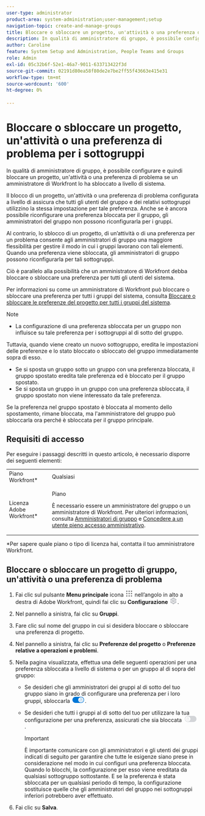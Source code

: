 ```yaml
---
user-type: administrator
product-area: system-administration;user-management;setup
navigation-topic: create-and-manage-groups
title: Bloccare o sbloccare un progetto, un'attività o una preferenza di problema per i sottogruppi
description: In qualità di amministratore di gruppo, è possibile configurare e quindi bloccare un progetto, un'attività o una preferenza di problema se un amministratore di Workfront lo ha sbloccato a livello di sistema.
author: Caroline
feature: System Setup and Administration, People Teams and Groups
role: Admin
exl-id: 05c32b6f-52e1-46a7-9011-633713422f3d
source-git-commit: 02191d80ea58f80de2e7be2ff55f43663e415e31
workflow-type: tm+mt
source-wordcount: '600'
ht-degree: 0%

---
```


# Bloccare o sbloccare un progetto, un&#39;attività o una preferenza di problema per i sottogruppi

In qualità di amministratore di gruppo, è possibile configurare e quindi bloccare un progetto, un&#39;attività o una preferenza di problema se un amministratore di Workfront lo ha sbloccato a livello di sistema.

Il blocco di un progetto, un&#39;attività o una preferenza di problema configurata a livello di assicura che tutti gli utenti del gruppo e dei relativi sottogruppi utilizzino la stessa impostazione per tale preferenza. Anche se è ancora possibile riconfigurare una preferenza bloccata per il gruppo, gli amministratori del gruppo non possono riconfigurarla per i gruppi.

Al contrario, lo sblocco di un progetto, di un’attività o di una preferenza per un problema consente agli amministratori di gruppo una maggiore flessibilità per gestire il modo in cui i gruppi lavorano con tali elementi. Quando una preferenza viene sbloccata, gli amministratori di gruppo possono riconfigurarla per tali sottogruppi.

Ciò è parallelo alla possibilità che un amministratore di Workfront debba bloccare o sbloccare una preferenza per tutti gli utenti del sistema.

Per informazioni su come un amministratore di Workfront può bloccare o sbloccare una preferenza per tutti i gruppi del sistema, consulta [Bloccare o sbloccare le preferenze del progetto per tutti i gruppi del sistema](../../../administration-and-setup/set-up-workfront/configure-system-defaults/lock-or-unlock-project-preferences-for-groups-system.md).

<!--
<p data-mc-conditions="QuicksilverOrClassic.Draft mode">Unlike other Lock/Unlock articles that start just like this one, we need the steps here. In other areas, the lock/unlock step is part of the article about setting preferences or creating statuses.</p>
-->

>[!NOTE]
>
>* La configurazione di una preferenza sbloccata per un gruppo non influisce su tale preferenza per i sottogruppi al di sotto del gruppo.
>
>  Tuttavia, quando viene creato un nuovo sottogruppo, eredita le impostazioni delle preferenze e lo stato bloccato o sbloccato del gruppo immediatamente sopra di esso.
>
>* Se si sposta un gruppo sotto un gruppo con una preferenza bloccata, il gruppo spostato eredita tale preferenza ed è bloccato per il gruppo spostato.
>* Se si sposta un gruppo in un gruppo con una preferenza sbloccata, il gruppo spostato non viene interessato da tale preferenza.
>
>  Se la preferenza nel gruppo spostato è bloccata al momento dello spostamento, rimane bloccata, ma l&#39;amministratore del gruppo può sbloccarla ora perché è sbloccata per il gruppo principale.

## Requisiti di accesso

Per eseguire i passaggi descritti in questo articolo, è necessario disporre dei seguenti elementi:

<table style="table-layout:auto"> 
 <col> 
 <col> 
 <tbody> 
  <tr> 
   <td role="rowheader">Piano Workfront*</td> 
   <td>Qualsiasi</td> 
  </tr> 
  <tr> 
   <td role="rowheader">Licenza Adobe Workfront*</td> 
   <td> <p>Piano </p> <p>È necessario essere un amministratore del gruppo o un amministratore di Workfront. Per ulteriori informazioni, consulta <a href="../../../administration-and-setup/manage-groups/group-roles/group-administrators.md" class="MCXref xref">Amministratori di gruppo</a> e <a href="../../../administration-and-setup/add-users/configure-and-grant-access/grant-a-user-full-administrative-access.md" class="MCXref xref">Concedere a un utente pieno accesso amministrativo</a>.</p> </td> 
  </tr> 
 </tbody> 
</table>

&#42;Per sapere quale piano o tipo di licenza hai, contatta il tuo amministratore Workfront.

## Bloccare o sbloccare un progetto di gruppo, un&#39;attività o una preferenza di problema

1. Fai clic sul pulsante **Menu principale** icona ![](assets/main-menu-icon.png) nell’angolo in alto a destra di Adobe Workfront, quindi fai clic su **Configurazione** ![](assets/gear-icon-settings.png).

1. Nel pannello a sinistra, fai clic su **Gruppi**.
1. Fare clic sul nome del gruppo in cui si desidera bloccare o sbloccare una preferenza di progetto.
1. Nel pannello a sinistra, fai clic su **Preferenze del progetto** o **Preferenze relative a operazioni e problemi**.

1. Nella pagina visualizzata, effettua una delle seguenti operazioni per una preferenza sbloccata a livello di sistema o per un gruppo al di sopra del gruppo:

   * Se desideri che gli amministratori dei gruppi al di sotto del tuo gruppo siano in grado di configurare una preferenza per i loro gruppi, sbloccarla ![](assets/unlock-toggle-button.png).
   * Se desideri che tutti i gruppi al di sotto del tuo per utilizzare la tua configurazione per una preferenza, assicurati che sia bloccata ![](assets/lock-toggle-button.png).

      >[!IMPORTANT]
      >
      >È importante comunicare con gli amministratori e gli utenti dei gruppi indicati di seguito per garantire che tutte le esigenze siano prese in considerazione nel modo in cui configuri una preferenza bloccata. Quando lo blocchi, la configurazione per esso viene ereditata da qualsiasi sottogruppo sottostante. E se la preferenza è stata sbloccata per un qualsiasi periodo di tempo, la configurazione sostituisce quelle che gli amministratori del gruppo nei sottogruppi inferiori potrebbero aver effettuato.

1. Fai clic su **Salva**.
